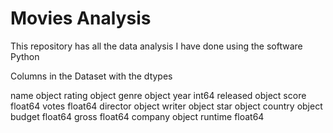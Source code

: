 # Movies Analysis
This repository has all the data analysis I have done using the software Python

Columns in the Dataset with the dtypes

name         object
rating       object
genre        object
year          int64
released     object
score       float64
votes       float64
director     object
writer       object
star         object
country      object
budget      float64
gross       float64
company      object
runtime     float64



